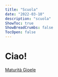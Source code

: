 ```yaml
---
title: "Scuola"
date: "2022-03-10"
description: "scuola"
ShowToc: true
ShowBreadCrumbs: false
TocOpen: false
---
```


<h1>Ciao!</h1>
<a href="/Esame di Stato Gioele Alì.zip" download>Maturità Gioele</a>

